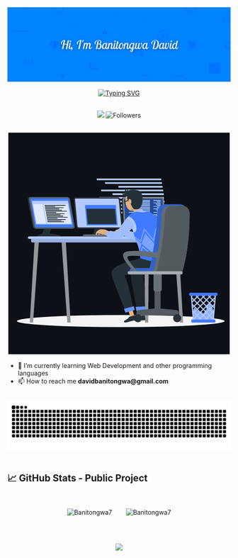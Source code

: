 <img src="./assets/hiphoto2.png" alt="Banner" />

<br>

<div align="center">

<a href="https://git.io/typing-svg"><img src="https://readme-typing-svg.demolab.com?font=Castoro&weight=600&size=22&pause=1000&color=1BF2F7&center=true&width=835&lines=Welcome+to+my+Github+profile+😊+!;I'm+Banitongwa+David;Feel+free+to+browse+through+my+Github+profile+🚀" alt="Typing SVG" /></a>
</div>

<br>

<div align="center">
  <img src="https://komarev.com/ghpvc/?username=Banitongwa7&color=blue&style=flat" />
  <img alt="Followers" src="https://img.shields.io/github/followers/Banitongwa7" />
</div>

<br>

<p align="center"><img src="./assets/animation.gif" alt="Banitongwa7" /></p>

<ul>
  <li>🌱 I’m currently learning Web Development and other programming languages</li>
  <li>📫 How to reach me <strong>davidbanitongwa@gmail.com</strong></li>
</ul>

<br>
<div align="center">
<img src="https://github.com/Banitongwa7/Banitongwa7/blob/output/github-contribution-grid-snake.svg" alt="Snake animation" />
</div>
<br>

<h2>📈 GitHub Stats - Public Project</h2>

<br>

<p align="center">
  <img src="https://github-readme-stats.vercel.app/api/top-langs?username=Banitongwa7&show_icons=true&layout=donut&theme=tokyonight" alt="Banitongwa7" bg_color=#808080/>
  &nbsp;&nbsp;&nbsp;&nbsp;&nbsp;&nbsp;
<img src="https://github-readme-stats.vercel.app/api?username=Banitongwa7&show_icons=true&theme=tokyonight" alt="Banitongwa7" />
</p>

<br/>
<!--
<p align="center"></p>
-->
<br>

<p align="center"><img src="https://github-readme-activity-graph.vercel.app/graph?username=Banitongwa7&theme=tokyo-night" /></p>
